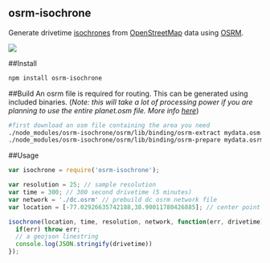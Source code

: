osrm-isochrone
---

Generate drivetime [isochrones](http://en.wikipedia.org/wiki/Isochrone_map) from [OpenStreetMap](http://www.openstreetmap.org/) data using [OSRM](http://project-osrm.org/).

![](https://dl.dropbox.com/s/r7hntimgiv5cfeq/Screenshot%202014-11-24%2017.20.32.png?dl=0)


##Install

```sh
npm install osrm-isochrone
```

##Build
An osrm file is required for routing. This can be generated using included binaries. (*Note: this will take a lot of processing power if you are planning to use the entire planet.osm file. More info [here](https://github.com/Project-OSRM/osrm-backend/wiki/Running-OSRM)*)

```sh
#first download an osm file containing the area you need
./node_modules/osrm-isochrone/osrm/lib/binding/osrm-extract mydata.osm -p ./node_modules/osrm-isochrone/osrm/test/data/car.lua
./node_modules/osrm-isochrone/osrm/lib/binding/osrm-prepare mydata.osrm -p ./node_modules/osrm-isochrone/osrm/test/data/car.lua
```

##Usage

```js
var isochrone = require('osrm-isochrone');

var resolution = 25; // sample resolution
var time = 300; // 300 second drivetime (5 minutes)
var network = './dc.osrm' // prebuild dc osrm network file
var location = [-77.02926635742188,38.90011780426885]; // center point

isochrone(location, time, resolution, network, function(err, drivetime) {
  if(err) throw err;
  // a geojson linestring
  console.log(JSON.stringify(drivetime))
});
```
